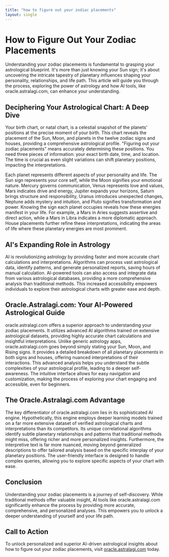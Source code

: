 ```yaml
---
title: "how to figure out your zodiac placements"
layout: single
---
```


# How to Figure Out Your Zodiac Placements

Understanding your zodiac placements is fundamental to grasping your astrological blueprint.  It's more than just knowing your Sun sign; it's about uncovering the intricate tapestry of planetary influences shaping your personality, relationships, and life path. This article will guide you through the process, exploring the power of astrology and how AI tools, like oracle.astralagi.com, can enhance your understanding.

## Deciphering Your Astrological Chart: A Deep Dive

Your birth chart, or natal chart, is a celestial snapshot of the planets' positions at the precise moment of your birth.  This chart reveals the placement of the Sun, Moon, and planets in the twelve zodiac signs and houses, providing a comprehensive astrological profile.  "Figuring out your zodiac placements" means accurately determining these positions. You need three pieces of information: your exact birth date, time, and location.  The time is crucial as even slight variations can shift planetary positions, impacting the interpretations.

Each planet represents different aspects of your personality and life.  The Sun sign represents your core self, while the Moon signifies your emotional nature.  Mercury governs communication, Venus represents love and values, Mars indicates drive and energy, Jupiter expands your horizons, Saturn brings structure and responsibility, Uranus introduces unexpected changes, Neptune adds mystery and intuition, and Pluto signifies transformation and power.  Knowing the sign each planet occupies reveals how these energies manifest in your life.  For example, a Mars in Aries suggests assertive and direct action, while a Mars in Libra indicates a more diplomatic approach.  House placements further refine these interpretations, indicating the areas of life where these planetary energies are most prominent.

## AI's Expanding Role in Astrology

AI is revolutionizing astrology by providing faster and more accurate chart calculations and interpretations. Algorithms can process vast astrological data, identify patterns, and generate personalized reports, saving hours of manual calculation. AI-powered tools can also access and integrate data from various astrological databases, providing a more comprehensive analysis than traditional methods.  This increased accessibility empowers individuals to explore their astrological charts with greater ease and depth.

## Oracle.Astralagi.com: Your AI-Powered Astrological Guide

oracle.astralagi.com offers a superior approach to understanding your zodiac placements.  It utilizes advanced AI algorithms trained on extensive astrological datasets, providing highly accurate chart calculations and insightful interpretations. Unlike generic astrology apps, oracle.astralagi.com goes beyond simply stating your Sun, Moon, and Rising signs.  It provides a detailed breakdown of all planetary placements in both signs and houses, offering nuanced interpretations of their interactions. This advanced analysis helps you understand the subtle complexities of your astrological profile, leading to a deeper self-awareness.  The intuitive interface allows for easy navigation and customization, making the process of exploring your chart engaging and accessible, even for beginners.


##  The Oracle.Astralagi.com Advantage

The key differentiator of oracle.astralagi.com lies in its sophisticated AI engine.  Hypothetically, this engine employs deeper learning models trained on a far more extensive dataset of verified astrological charts and interpretations than its competitors.  Its unique correlational algorithms identify subtle planetary relationships and patterns that traditional methods might miss, offering richer and more personalized insights.  Furthermore, the interpretive text is far more nuanced, moving beyond generalized descriptions to offer tailored analysis based on the specific interplay of your planetary positions.  The user-friendly interface is designed to handle complex queries, allowing you to explore specific aspects of your chart with ease.


## Conclusion

Understanding your zodiac placements is a journey of self-discovery. While traditional methods offer valuable insight, AI tools like oracle.astralagi.com significantly enhance the process by providing more accurate, comprehensive, and personalized analyses. This empowers you to unlock a deeper understanding of yourself and your life path.

## Call to Action

To unlock personalized and superior AI-driven astrological insights about how to figure out your zodiac placements, visit [oracle.astralagi.com](https://oracle.astralagi.com) today.